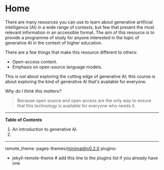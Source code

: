 # Home

There are many resources you can use to learn about generative artificial intelligence (AI) in a wide range of contexts, but few that present the most relevant information in an accessible format. The aim of this resource is to provide a programme of study for anyone interested in the topic of generative AI in the context of higher education.

There are a few things that make this resource different to others:

- Open-access content.
- Emphasis on open-source language models. 

This is not about exploring the cutting edge of generative AI; this course is about exploring the kind of generative AI that's available for everyone.

*Why do I think this matters?*

> Because open source and open access are the only way to ensure that this technology is available for everyone who needs it.

---

**Table of Contents**
1. An introduction to generative AI.
2. 

---

remote_theme: pages-themes/minimal@v0.2.0
plugins:
- jekyll-remote-theme # add this line to the plugins list if you already have one